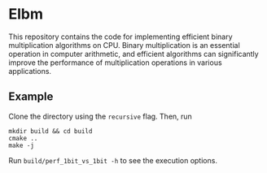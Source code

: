 # Elbm
This repository contains the code for implementing efficient binary multiplication algorithms on CPU. 
Binary multiplication is an essential operation in computer arithmetic, 
and efficient algorithms can significantly improve the performance of multiplication operations in various applications.

## Example

Clone the directory using the ```recursive``` flag. Then, run

```
mkdir build && cd build 
cmake ..
make -j
```

Run ```build/perf_1bit_vs_1bit -h``` to see the execution options. 

